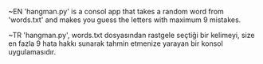   ~EN
 'hangman.py' is a consol app that takes a random word from 'words.txt' and makes you guess the letters with maximum 9 mistakes.

  ~TR
 'hangman.py', words.txt dosyasından rastgele seçtiği bir kelimeyi, size en fazla 9 hata hakkı sunarak tahmin etmenize yarayan bir konsol uygulamasıdır.
